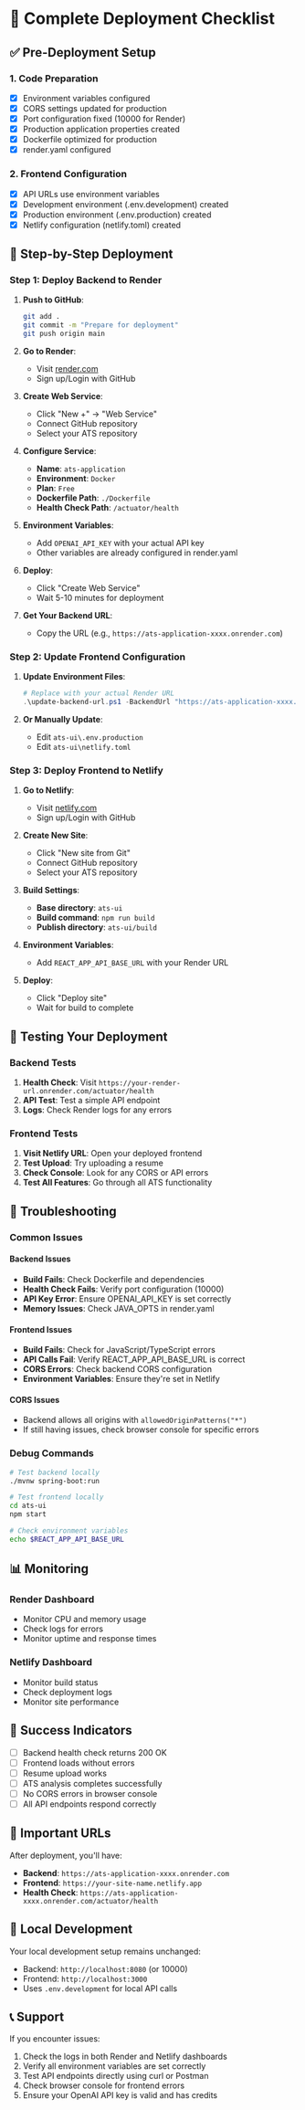 # 🚀 Complete Deployment Checklist

## ✅ Pre-Deployment Setup

### 1. Code Preparation
- [x] Environment variables configured
- [x] CORS settings updated for production
- [x] Port configuration fixed (10000 for Render)
- [x] Production application properties created
- [x] Dockerfile optimized for production
- [x] render.yaml configured

### 2. Frontend Configuration
- [x] API URLs use environment variables
- [x] Development environment (.env.development) created
- [x] Production environment (.env.production) created
- [x] Netlify configuration (netlify.toml) created

## 🎯 Step-by-Step Deployment

### Step 1: Deploy Backend to Render

1. **Push to GitHub**:
   ```bash
   git add .
   git commit -m "Prepare for deployment"
   git push origin main
   ```

2. **Go to Render**:
   - Visit [render.com](https://render.com)
   - Sign up/Login with GitHub

3. **Create Web Service**:
   - Click "New +" → "Web Service"
   - Connect GitHub repository
   - Select your ATS repository

4. **Configure Service**:
   - **Name**: `ats-application`
   - **Environment**: `Docker`
   - **Plan**: `Free`
   - **Dockerfile Path**: `./Dockerfile`
   - **Health Check Path**: `/actuator/health`

5. **Environment Variables**:
   - Add `OPENAI_API_KEY` with your actual API key
   - Other variables are already configured in render.yaml

6. **Deploy**:
   - Click "Create Web Service"
   - Wait 5-10 minutes for deployment

7. **Get Your Backend URL**:
   - Copy the URL (e.g., `https://ats-application-xxxx.onrender.com`)

### Step 2: Update Frontend Configuration

1. **Update Environment Files**:
   ```powershell
   # Replace with your actual Render URL
   .\update-backend-url.ps1 -BackendUrl "https://ats-application-xxxx.onrender.com"
   ```

2. **Or Manually Update**:
   - Edit `ats-ui\.env.production`
   - Edit `ats-ui\netlify.toml`

### Step 3: Deploy Frontend to Netlify

1. **Go to Netlify**:
   - Visit [netlify.com](https://netlify.com)
   - Sign up/Login with GitHub

2. **Create New Site**:
   - Click "New site from Git"
   - Connect GitHub repository
   - Select your ATS repository

3. **Build Settings**:
   - **Base directory**: `ats-ui`
   - **Build command**: `npm run build`
   - **Publish directory**: `ats-ui/build`

4. **Environment Variables**:
   - Add `REACT_APP_API_BASE_URL` with your Render URL

5. **Deploy**:
   - Click "Deploy site"
   - Wait for build to complete

## 🧪 Testing Your Deployment

### Backend Tests
1. **Health Check**: Visit `https://your-render-url.onrender.com/actuator/health`
2. **API Test**: Test a simple API endpoint
3. **Logs**: Check Render logs for any errors

### Frontend Tests
1. **Visit Netlify URL**: Open your deployed frontend
2. **Test Upload**: Try uploading a resume
3. **Check Console**: Look for any CORS or API errors
4. **Test All Features**: Go through all ATS functionality

## 🔧 Troubleshooting

### Common Issues

#### Backend Issues
- **Build Fails**: Check Dockerfile and dependencies
- **Health Check Fails**: Verify port configuration (10000)
- **API Key Error**: Ensure OPENAI_API_KEY is set correctly
- **Memory Issues**: Check JAVA_OPTS in render.yaml

#### Frontend Issues
- **Build Fails**: Check for JavaScript/TypeScript errors
- **API Calls Fail**: Verify REACT_APP_API_BASE_URL is correct
- **CORS Errors**: Check backend CORS configuration
- **Environment Variables**: Ensure they're set in Netlify

#### CORS Issues
- Backend allows all origins with `allowedOriginPatterns("*")`
- If still having issues, check browser console for specific errors

### Debug Commands

```bash
# Test backend locally
./mvnw spring-boot:run

# Test frontend locally
cd ats-ui
npm start

# Check environment variables
echo $REACT_APP_API_BASE_URL
```

## 📊 Monitoring

### Render Dashboard
- Monitor CPU and memory usage
- Check logs for errors
- Monitor uptime and response times

### Netlify Dashboard
- Monitor build status
- Check deployment logs
- Monitor site performance

## 🎉 Success Indicators

- [ ] Backend health check returns 200 OK
- [ ] Frontend loads without errors
- [ ] Resume upload works
- [ ] ATS analysis completes successfully
- [ ] No CORS errors in browser console
- [ ] All API endpoints respond correctly

## 📝 Important URLs

After deployment, you'll have:
- **Backend**: `https://ats-application-xxxx.onrender.com`
- **Frontend**: `https://your-site-name.netlify.app`
- **Health Check**: `https://ats-application-xxxx.onrender.com/actuator/health`

## 🔄 Local Development

Your local development setup remains unchanged:
- Backend: `http://localhost:8080` (or 10000)
- Frontend: `http://localhost:3000`
- Uses `.env.development` for local API calls

## 📞 Support

If you encounter issues:
1. Check the logs in both Render and Netlify dashboards
2. Verify all environment variables are set correctly
3. Test API endpoints directly using curl or Postman
4. Check browser console for frontend errors
5. Ensure your OpenAI API key is valid and has credits
